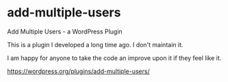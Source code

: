 # add-multiple-users
Add Multiple Users - a WordPress Plugin

This is a plugin I developed a long time ago. I don't maintain it. 

I am happy for anyone to take the code an improve upon it if they feel like it.

https://wordpress.org/plugins/add-multiple-users/

